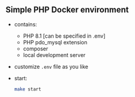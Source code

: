## Simple PHP Docker environment

- contains:
    - PHP 8.1  [can be specified in .env]
    - PHP pdo_mysql extension
    - composer
    - local development server

- customize `.env` file as you like
- start:
    ```bash
    make start
    ```
